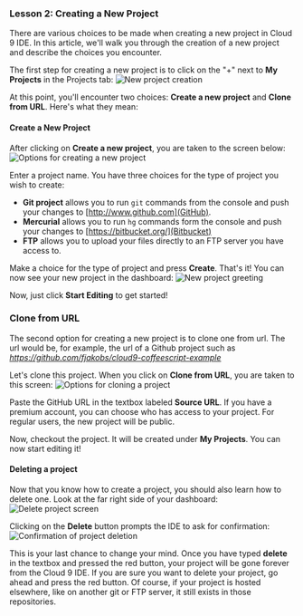 ### Lesson 2: Creating a New Project

There are various choices to be made when creating a new project in Cloud 9 IDE. In this article, we'll walk you through the creation of a new project and describe the choices you encounter.

The first step for creating a new project is to click on the "+" next to **My Projects** in the Projects tab:
![New project creation](./images/newProject.png)

At this point, you'll encounter two choices: **Create a new project** and **Clone from URL**. Here's what they mean:

#### Create a New Project
After clicking on **Create a new project**, you are taken to the screen below:
![Options for creating a new project](./images/createNewProjectOptions.png)

Enter a project name. You have three choices for the type of project you wish to create:

* **Git project** allows you to run `git` commands from the console and push your changes to [http://www.github.com](GitHub).
* **Mercurial** allows you to run `hg` commands form the console and push your changes to [https://bitbucket.org/](Bitbucket)
* **FTP** allows you to upload your files directly to an FTP server you have access to.


Make a choice for the type of project and press **Create**. That's it! You can now see your new project in the dashboard:
![New project greeting](./images/createdProject.png)

Now, just click **Start Editing** to get started!

### Clone from URL

The second option for creating a new project is to clone one from url. The url would be, for example, the url of a Github project such as *https://github.com/fjakobs/cloud9-coffeescript-example*

Let's clone this project. When you click on **Clone from URL**, you are taken to this screen:
![Options for cloning a project](./images/cloneProjectOptions.png)

Paste the GitHub URL in the textbox labeled **Source URL**. If you have a premium account, you can choose who has access to your project. For regular users, the new project will be public.

Now, checkout the project. It will be created under **My Projects**. You can now start editing it!

#### Deleting a project

Now that you know how to create a project, you should also learn how to delete one. Look at the far right side of your dashboard:
![Delete project screen](./images/deleteProject.png)

Clicking on the **Delete** button prompts the IDE to ask for confirmation:
![Confirmation of project deletion](./images/deleteConfirmation.png)

This is your last chance to change your mind. Once you have typed **delete** in the textbox and pressed the red button, your project will be gone forever from the Cloud 9 IDE. If you are sure you want to delete your project, go ahead and press the red button. Of course, if your project is hosted elsewhere, like on another git or FTP server, it still exists in those repositories.


